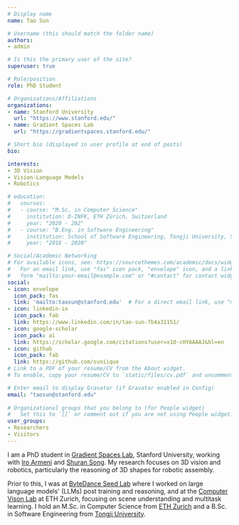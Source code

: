 ```yaml
---
# Display name
name: Tao Sun

# Username (this should match the folder name)
authors:
- admin

# Is this the primary user of the site?
superuser: true

# Role/position
role: PhD Student

# Organizations/Affiliations
organizations:
- name: Stanford University
  url: "https://www.stanford.edu/"
- name: Gradient Spaces Lab
  url: "https://gradientspaces.stanford.edu/"

# Short bio (displayed in user profile at end of posts)
bio: 

interests:
- 3D Vision
- Vision-Language Models
- Robotics

# education:
#   courses:
#   - course: "M.Sc. in Computer Science"
#     institution: D-INFK, ETH Zürich, Switzerland
#     year: "2020 - 202"
#   - course: "B.Eng. in Software Engineering"
#     institution: School of Software Engineering, Tongji University, Shanghai
#     year: "2016 - 2020"

# Social/Academic Networking
# For available icons, see: https://sourcethemes.com/academic/docs/widgets/#icons
#   For an email link, use "fas" icon pack, "envelope" icon, and a link in the
#   form "mailto:your-email@example.com" or "#contact" for contact widget.
social:
- icon: envelope
  icon_pack: fas
  link: 'mailto:taosun@stanford.edu'  # For a direct email link, use "mailto:test@example.org".
- icon: linkedin-in
  icon_pack: fab
  link: https://www.linkedin.com/in/tao-sun-7b4a31151/
- icon: google-scholar
  icon_pack: ai
  link: https://scholar.google.com/citations?user=x1O-cHYAAAAJ&hl=en
- icon: github
  icon_pack: fab
  link: https://github.com/suniique
# Link to a PDF of your resume/CV from the About widget.
# To enable, copy your resume/CV to `static/files/cv.pdf` and uncomment the lines below.  

# Enter email to display Gravatar (if Gravatar enabled in Config)
email: "taosun@stanford.edu"
  
# Organizational groups that you belong to (for People widget)
#   Set this to `[]` or comment out if you are not using People widget.  
user_groups:
- Researchers
- Visitors
---
```


I am a PhD student in [Gradient Spaces Lab](https://gradientspaces.stanford.edu/), Stanford University, working with [Iro Armeni](https://ir0.github.io/) and [Shuran Song](https://shurans.github.io/). My research focuses on 3D vision and robotics, particularly the reasoning of 3D shapes for robotic assembly.

Prior to this, I was at [ByteDance Seed Lab](https://seed.bytedance.com/en/) where I worked on large language models' (LLMs) post training and reasoning, and at the [Computer Vison Lab](https://vision.ee.ethz.ch/) at ETH Zurich, focusing on scene understanding and multitask learning. I hold an M.Sc. in Computer Science from [ETH Zurich](https://inf.ethz.ch/) and a B.Sc. in Software Engineering from [Tongji University](https://www.tongji.edu.cn).

<!-- He has been closely working with [Prof. Yin Wang](http://web.eecs.umich.edu/~yinw/) of the [Deep Learning Lab](https://see.tongji.edu.cn/info/1153/6621.htm) of Tongji University for nearly two years, and with Research Scientist [Dr. Saikat Basu](http://www.csc.lsu.edu/~saikat/) and [Dr. Guan Pang](https://research.fb.com/people/pang-guan/) of [Facebook Research](https://research.fb.com/) for nine months on the research of Computer Vision. He has published 3 papers as the first author, including CVPR 2019, CVPRW 2018, ACM SIGSPATIAL Workshop 2018.  -->

<!-- Currently, he is working on semi-supervised learning of image segmentation, and structure-aware image recognition. His research interests mainly lie in the fields of the intersection of Deep Learning and Computer Vision. For more information, please see the [CV (PDF)](files/CV_suntao.pdf). -->
